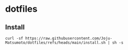# dotfiles

## Install
```
curl -sf https://raw.githubusercontent.com/Joju-Matsumoto/dotfiles/refs/heads/main/install.sh | sh -s
```
